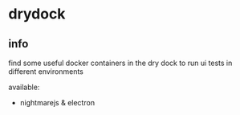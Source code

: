 # drydock

## info

find some useful docker containers in the dry dock to run ui tests in different environments

available:

* nightmarejs & electron

